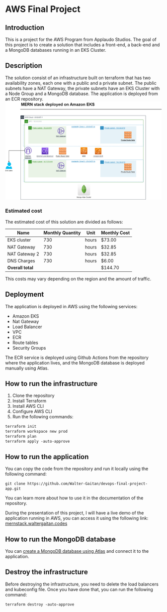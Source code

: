 # AWS Final Project

## Introduction

This is a project for the AWS Program from Applaudo Studios.
The goal of this project is to create a solution that includes a front-end, a back-end and a MongoDB databases running in an EKS Cluster.

## Description

The solution consist of an infrastructure built on terraform that has two availability zones, each one with a public and a private subnet. The public subnets have a NAT Gateway, the private subnets have an EKS Cluster with a Node Group and a MongoDB database. The application is deployed from an ECR repository.
![diagram](diagram.png)

### Estimated cost

The estimated cost of this solution are divided as follows:

| Name | Monthly Quantity | Unit | Monthly Cost |
| ---- | ----------- | ------ | ------------ |
| EKS cluster | 730 | hours | $73.00 |
| NAT Gateway | 730 | hours | $32.85 |
| NAT Gateway 2 | 730 | hours | $32.85 |
| DNS Charges | 730 | hours | $6.00 |
| **Overall total** |  |  | $144.70 |

This costs may vary depending on the region and the amount of traffic.

## Deployment

The application is deployed in AWS using the following services:

- Amazon EKS
- Nat Gateway
- Load Balancer
- VPC
- ECR
- Route tables
- Security Groups

The ECR service is deployed using Github Actions from the repository where the application lives, and the MongoDB database is deployed manually using Atlas.

## How to run the infrastructure

1. Clone the repository
2. Install Terraform
3. Install AWS CLI
4. Configure AWS CLI
5. Run the following commands:

```
terraform init
terraform workspace new prod
terraform plan
terraform apply -auto-approve
```

## How to run the application

You can copy the code from the repository and run it locally using the following command:

```
git clone https://github.com/Walter-Gaitan/devops-final-project-app.git
```

You can learn more about how to use it in the documentation of the repository.

During the presentation of this project, I will have a live demo of the application running in AWS, you can access it using the following link: [mernstack.waltergaitan.codes](http://mernstack.waltergaitan.codes/)

## How to run the MongoDB database

You can [create a MongoDB database using Atlas](https://www.mongodb.com/basics/create-database) and connect it to the application.

## Destroy the infrastructure

Before destroying the infrastructure, you need to delete the load balancers and kubeconfig file. Once you have done that, you can run the following command:

```
terraform destroy -auto-approve
```
